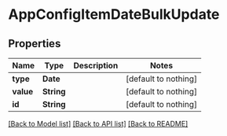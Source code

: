 # AppConfigItemDateBulkUpdate


## Properties
Name | Type | Description | Notes
------------ | ------------- | ------------- | -------------
**type** | **Date** |  | [default to nothing]
**value** | **String** |  | [default to nothing]
**id** | **String** |  | [default to nothing]


[[Back to Model list]](../README.md#models) [[Back to API list]](../README.md#api-endpoints) [[Back to README]](../README.md)


